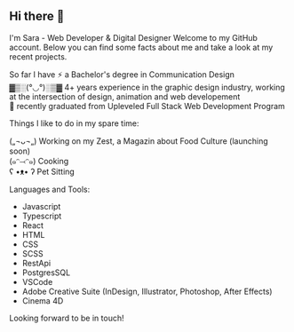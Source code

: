## Hi there 👋


I'm Sara - Web Developer & Digital Designer
Welcome to my GitHub account. Below you can find some facts about me and take a look at my recent projects.

So far I have
  ⚡ a Bachelor's degree in Communication Design  
  ▓▒░(°◡°)░▒▓ 4+ years experience in the graphic design industry, working at the intersection of design, animation and web developement   
  🌱 recently graduated from Upleveled Full Stack Web Development Program  

Things I like to do in my spare time:

  („¬ᴗ¬„) Working on my Zest, a Magazin about Food Culture (launching soon)  
  (๑ᵔ⤙ᵔ๑) Cooking  
  ʕ •ᴥ• ʔ Pet Sitting   

Languages and Tools:

- Javascript
- Typescript
- React
- HTML
- CSS
- SCSS
- RestApi
- PostgresSQL
- VSCode
- Adobe Creative Suite (InDesign, Illustrator, Photoshop, After Effects)
- Cinema 4D

Looking forward to be in touch! 


